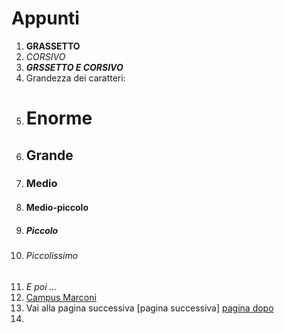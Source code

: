 # Appunti
1) **GRASSETTO**
2) _CORSIVO_
3) **_GRSSETTO E CORSIVO_**
4) Grandezza dei caratteri:
5) # Enorme
6) ## Grande
7) ### Medio
8) #### Medio-piccolo
9) ##### Piccolo
10) ###### Piccolissimo
11) _E poi ..._
12) [Campus Marconi](https://campus.marconivr.it/mod/page/view.php?id=155794)
13) Vai alla pagina successiva [pagina successiva] [pagina dopo]
14) [pagina dopo]: https://github.com/Antolini-Mattia/Appunti/blob/main/pagina%20successiva
